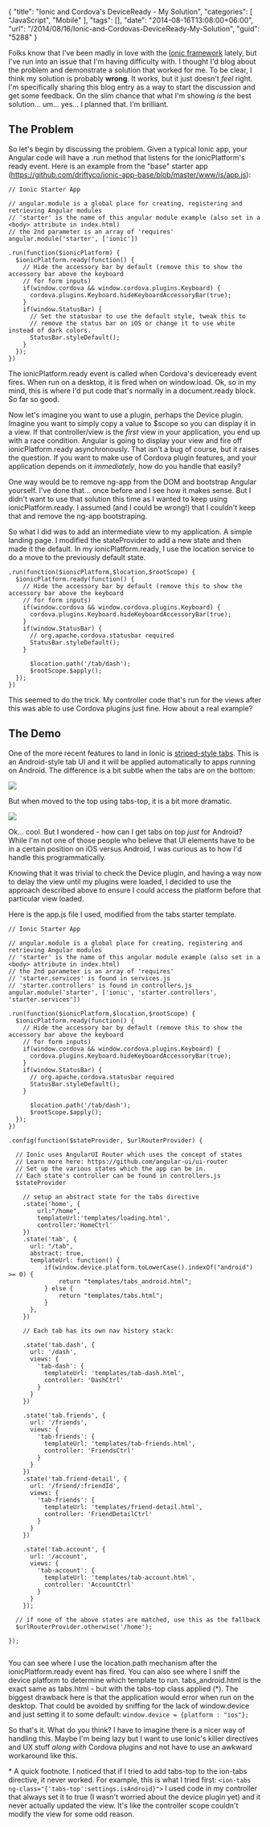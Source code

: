 {
	"title": "Ionic and Cordova's DeviceReady - My Solution",
	"categories": [
		"JavaScript",
		"Mobile"
	],
	"tags": [],
	"date": "2014-08-16T13:08:00+06:00",
	"url": "/2014/08/16/Ionic-and-Cordovas-DeviceReady-My-Solution",
	"guid": "5288"
}

<p>
Folks know that I've been madly in love with the <a href="http://ionicframework.com/">Ionic framework</a> lately, but I've run into an issue that I'm having difficulty with. I thought I'd blog about the problem and demonstrate a solution that worked for me. To be clear, I think my solution is probably <strong>wrong</strong>. It works, but it just doesn't <i>feel</i> right. I'm specifically sharing this blog entry as a way to start the discussion and get some feedback. On the slim chance that what I'm showing <i>is</i> the best solution... um... yes... I planned that. I'm brilliant. 
</p>
<!--more-->
<h2>The Problem</h2>

<p>
So let's begin by discussing the problem. Given a typical Ionic app, your Angular code will have a .run method that listens for the ionicPlatform's ready event. Here is an example from the "base" starter app (<a href="https://github.com/driftyco/ionic-app-base/blob/master/www/js/app.js">https://github.com/driftyco/ionic-app-base/blob/master/www/js/app.js</a>):
</p>

<pre><code class="language-javascript">&#x2F;&#x2F; Ionic Starter App

&#x2F;&#x2F; angular.module is a global place for creating, registering and retrieving Angular modules
&#x2F;&#x2F; &#x27;starter&#x27; is the name of this angular module example (also set in a &lt;body&gt; attribute in index.html)
&#x2F;&#x2F; the 2nd parameter is an array of &#x27;requires&#x27;
angular.module(&#x27;starter&#x27;, [&#x27;ionic&#x27;])

.run(function($ionicPlatform) {
  $ionicPlatform.ready(function() {
    &#x2F;&#x2F; Hide the accessory bar by default (remove this to show the accessory bar above the keyboard
    &#x2F;&#x2F; for form inputs)
    if(window.cordova &amp;&amp; window.cordova.plugins.Keyboard) {
      cordova.plugins.Keyboard.hideKeyboardAccessoryBar(true);
    }
    if(window.StatusBar) {
      &#x2F;&#x2F; Set the statusbar to use the default style, tweak this to
      &#x2F;&#x2F; remove the status bar on iOS or change it to use white instead of dark colors.
      StatusBar.styleDefault();
    }
  });
})</code></pre>

<p>
The ionicPlatform.ready event is called when Cordova's deviceready event fires. When run on a desktop, it is fired when on window.load. Ok, so in my mind, this is where I'd put code that's normally in a document.ready block. So far so good.
</p>

<p>
Now let's imagine you want to use a plugin, perhaps the Device plugin. Imagine you want to simply copy a value to $scope so you can display it in a view. If that controller/view is the <i>first</i> view in your application, you end up with a race condition. Angular is going to display your view and fire off ionicPlatform.ready asynchronously. That isn't a bug of course, but it raises the question. If you want to make use of Cordova plugin features, and your application depends on it <i>immediately</i>, how do you handle that easily?
</p>

<p>
One way would be to remove ng-app from the DOM and bootstrap Angular yourself. I've done that... once before and I see how it makes sense. But I didn't want to use that solution this time as I wanted to keep using ionicPlatform.ready. I assumed (and I could be wrong!) that I couldn't keep that and remove the ng-app bootstraping.
</p>

<p>
So what I did was to add an intermediate view to my application. A simple landing page. I modified the stateProvider to add a new state and then made it the default. In my ionicPlatform.ready, I use the location service to do a move to the previously default state.
</p>

<pre><code class="language-javascript">.run(function($ionicPlatform,$location,$rootScope) {
  $ionicPlatform.ready(function() {
    &#x2F;&#x2F; Hide the accessory bar by default (remove this to show the accessory bar above the keyboard
    &#x2F;&#x2F; for form inputs)
    if(window.cordova &amp;&amp; window.cordova.plugins.Keyboard) {
      cordova.plugins.Keyboard.hideKeyboardAccessoryBar(true);
    }
    if(window.StatusBar) {
      &#x2F;&#x2F; org.apache.cordova.statusbar required
      StatusBar.styleDefault();
    }

	  $location.path(&#x27;&#x2F;tab&#x2F;dash&#x27;);
	  $rootScope.$apply();
  });
})</code></pre>

<p>
This seemed to do the trick. My controller code that's run for the views after this was able to use Cordova plugins just fine. How about a real example?
</p>

<h2>The Demo</h2>

<p>
One of the more recent features to land in Ionic is <a href="http://ionicframework.com/docs/components/#striped-style-tabs">striped-style tabs</a>. This is an Android-style tab UI and it will be applied automatically to apps running on Android. The difference is a bit subtle when the tabs are on the bottom:
</p>

<p>
<img src="https://static.raymondcamden.com/images/defaulttabs 2.png" />
</p>

<p>
But when moved to the top using tabs-top, it is a bit more dramatic.
</p>

<p>
<img src="https://static.raymondcamden.com/images/tabsontop.png" />
</p>

<p>
Ok... cool. But I wondered - how can I get tabs on top <i>just</i> for Android? While I'm not one of those people who believe that UI elements have to be in a certain position on iOS versus Android, I was curious as to how I'd handle this programmatically.
</p>

<p>
Knowing that it was trivial to check the Device plugin, and having a way now to delay the view until my plugins were loaded, I decided to use the approach described above to ensure I could access the platform before that particular view loaded.
</p>

<p>
Here is the app.js file I used, modified from the tabs starter template.
</p>


<pre><code class="language-javascript">&#x2F;&#x2F; Ionic Starter App

&#x2F;&#x2F; angular.module is a global place for creating, registering and retrieving Angular modules
&#x2F;&#x2F; &#x27;starter&#x27; is the name of this angular module example (also set in a &lt;body&gt; attribute in index.html)
&#x2F;&#x2F; the 2nd parameter is an array of &#x27;requires&#x27;
&#x2F;&#x2F; &#x27;starter.services&#x27; is found in services.js
&#x2F;&#x2F; &#x27;starter.controllers&#x27; is found in controllers.js
angular.module(&#x27;starter&#x27;, [&#x27;ionic&#x27;, &#x27;starter.controllers&#x27;, &#x27;starter.services&#x27;])

.run(function($ionicPlatform,$location,$rootScope) {
  $ionicPlatform.ready(function() {
    &#x2F;&#x2F; Hide the accessory bar by default (remove this to show the accessory bar above the keyboard
    &#x2F;&#x2F; for form inputs)
    if(window.cordova &amp;&amp; window.cordova.plugins.Keyboard) {
      cordova.plugins.Keyboard.hideKeyboardAccessoryBar(true);
    }
    if(window.StatusBar) {
      &#x2F;&#x2F; org.apache.cordova.statusbar required
      StatusBar.styleDefault();
    }

	  $location.path(&#x27;&#x2F;tab&#x2F;dash&#x27;);
	  $rootScope.$apply();
  });
})

.config(function($stateProvider, $urlRouterProvider) {

  &#x2F;&#x2F; Ionic uses AngularUI Router which uses the concept of states
  &#x2F;&#x2F; Learn more here: https:&#x2F;&#x2F;github.com&#x2F;angular-ui&#x2F;ui-router
  &#x2F;&#x2F; Set up the various states which the app can be in.
  &#x2F;&#x2F; Each state&#x27;s controller can be found in controllers.js
  $stateProvider

    &#x2F;&#x2F; setup an abstract state for the tabs directive
  	.state(&#x27;home&#x27;, {
		url:&quot;&#x2F;home&quot;,
		templateUrl:&#x27;templates&#x2F;loading.html&#x27;,
		controller:&#x27;HomeCtrl&#x27;
	})
    .state(&#x27;tab&#x27;, {
      url: &quot;&#x2F;tab&quot;,
      abstract: true,
      templateUrl: function() {
		  if(window.device.platform.toLowerCase().indexOf(&quot;android&quot;) &gt;= 0) {
			  return &quot;templates&#x2F;tabs_android.html&quot;;			  
		  } else {
			  return &quot;templates&#x2F;tabs.html&quot;;
		  }
	  },
    })

    &#x2F;&#x2F; Each tab has its own nav history stack:

    .state(&#x27;tab.dash&#x27;, {
      url: &#x27;&#x2F;dash&#x27;,
      views: {
        &#x27;tab-dash&#x27;: {
          templateUrl: &#x27;templates&#x2F;tab-dash.html&#x27;,
          controller: &#x27;DashCtrl&#x27;
        }
      }
    })

    .state(&#x27;tab.friends&#x27;, {
      url: &#x27;&#x2F;friends&#x27;,
      views: {
        &#x27;tab-friends&#x27;: {
          templateUrl: &#x27;templates&#x2F;tab-friends.html&#x27;,
          controller: &#x27;FriendsCtrl&#x27;
        }
      }
    })
    .state(&#x27;tab.friend-detail&#x27;, {
      url: &#x27;&#x2F;friend&#x2F;:friendId&#x27;,
      views: {
        &#x27;tab-friends&#x27;: {
          templateUrl: &#x27;templates&#x2F;friend-detail.html&#x27;,
          controller: &#x27;FriendDetailCtrl&#x27;
        }
      }
    })

    .state(&#x27;tab.account&#x27;, {
      url: &#x27;&#x2F;account&#x27;,
      views: {
        &#x27;tab-account&#x27;: {
          templateUrl: &#x27;templates&#x2F;tab-account.html&#x27;,
          controller: &#x27;AccountCtrl&#x27;
        }
      }
    });

  &#x2F;&#x2F; if none of the above states are matched, use this as the fallback
  $urlRouterProvider.otherwise(&#x27;&#x2F;home&#x27;);

});

</code></pre>

<p>
You can see where I use the location.path mechanism after the ionicPlatform.ready event has fired. You can also see where I sniff the device platform to determine which template to run. tabs_android.html is the exact same as tabs.html - but with the tabs-top class applied (*). The biggest drawback here is that the application would error when run on the desktop. That could be avoided by sniffing for the lack of window.device and just setting it to some default: <code>window.device = {platform : "ios"};</code>
</p>

<p>
So that's it. What do you think? I have to imagine there is a nicer way of handling this. Maybe I'm being lazy but I want to use Ionic's killer directives and UX stuff <i>along with</i> Cordova plugins and not have to use an awkward workaround like this.
</p>

<p>* A quick footnote. I noticed that if I tried to add tabs-top to the ion-tabs directive, it never worked. For example, this is what I tried first: <code>&lt;ion-tabs ng-class=&quot;{&#x27;tabs-top&#x27;:settings.isAndroid}&quot;&gt;</code> I used code in my controller that always set it to true (I wasn't worried about the device plugin yet) and it never actually updated the view. It's like the controller scope couldn't modify the view for some odd reason.